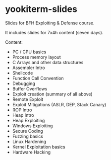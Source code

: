 # yookiterm-slides

Slides for BFH Exploiting & Defense course.

It includes slides for 7x4h content (seven days).

Content:
* PC / CPU basics
* Process memory layout
* C Arrays and other data structures
* Assembler Intro
* Shellcode
* Function Call Convention
* Debugging
* Buffer Overflows
* Exploit creation (summary of all above)
* Remote Exploit
* Exploit Mitigations (ASLR, DEP, Stack Canary)
* ROP Intro
* Heap Intro
* Heap Exploiting
* Windows Exploiting
* Secure Coding
* Fuzzing basics
* Linux Hardening
* Kernel Exploitation basics
* Hardware Hacking
